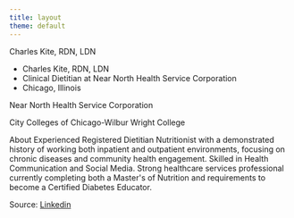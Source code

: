 ```yaml
---
title: layout
theme: default
---
```

Charles Kite, RDN, LDN

- Charles Kite, RDN, LDN
- Clinical Dietitian at Near North Health Service Corporation
- Chicago, Illinois

Near North Health Service Corporation


City Colleges of Chicago-Wilbur Wright College

About
Experienced Registered Dietitian Nutritionist with a demonstrated history of working both inpatient and outpatient environments, focusing on chronic diseases and community health engagement. Skilled in Health Communication and Social Media. Strong healthcare services professional currently completing both a Master's of Nutrition and requirements to become a Certified Diabetes Educator.

Source: [Linkedin](https://www.linkedin.com/in/charleslkite/)
